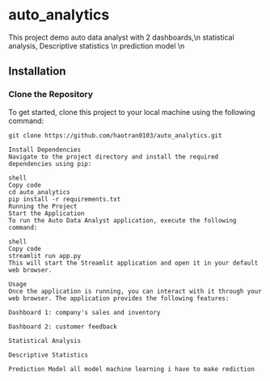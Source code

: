 # auto_analytics
This project demo auto data analyst with 2 dashboards,\n
statistical analysis, Descriptive statistics \n
prediction model \n

## Installation

### Clone the Repository
To get started, clone this project to your local machine using the following command:

```shell
git clone https://github.com/haotran0103/auto_analytics.git

Install Dependencies
Navigate to the project directory and install the required dependencies using pip:

shell
Copy code
cd auto_analytics
pip install -r requirements.txt
Running the Project
Start the Application
To run the Auto Data Analyst application, execute the following command:

shell
Copy code
streamlit run app.py
This will start the Streamlit application and open it in your default web browser.

Usage
Once the application is running, you can interact with it through your web browser. The application provides the following features:

Dashboard 1: company's sales and inventory

Dashboard 2: customer feedback

Statistical Analysis

Descriptive Statistics

Prediction Model all model machine learning i have to make rediction


